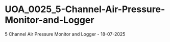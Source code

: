 # UOA_0025_5-Channel-Air-Pressure-Monitor-and-Logger
5 Channel Air Pressure Monitor and Logger - 18-07-2025
